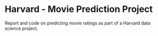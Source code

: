 # Harvard - Movie Prediction Project

Report and code on predicting movie ratings as part of a Harvard data science project.
